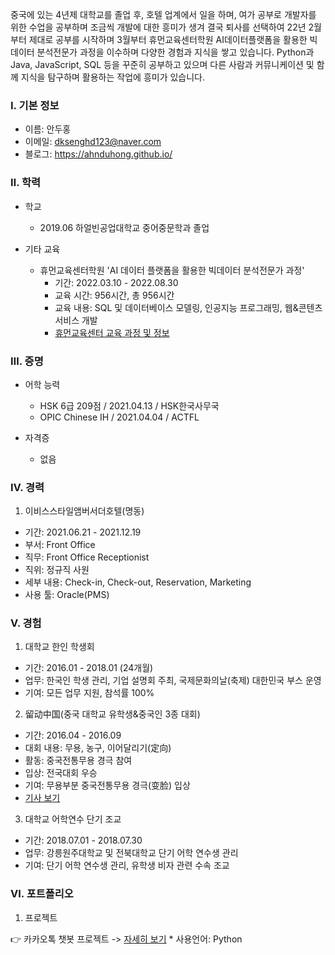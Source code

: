 중국에 있는 4년제 대학교를 졸업 후, 호텔 업계에서 일을 하며, 여가 공부로 개발자를 위한 수업을 공부하며 조금씩 개발에 대한 흥미가 생겨 결국 퇴사를 선택하여 22년 2월부터 제대로 공부를 시작하며 3월부터 휴먼교육센터학원 AI데이터플랫폼을 활용한 빅데이터 분석전문가 과정을 이수하며 다양한 경험과 지식을 쌓고 있습니다. Python과 Java, JavaScript, SQL 등을 꾸준히 공부하고 있으며 다른 사람과 커뮤니케이션 및 함께 지식을 탐구하며 활용하는 작업에 흥미가 있습니다.

### Ⅰ. 기본 정보
* 이름: 안두홍
* 이메일: dksenghd123@naver.com
* 블로그: https://ahnduhong.github.io/

### Ⅱ. 학력
* 학교
  * 2019.06 하얼빈공업대학교 중어중문학과 졸업

* 기타 교육
  * 휴먼교육센터학원 'AI 데이터 플랫폼을 활용한 빅데이터 분석전문가 과정'
    * 기간: 2022.03.10 - 2022.08.30
    * 교육 시간: 956시간, 총 956시간
    * 교육 내용: SQL 및 데이터베이스 모델링, 인공지능 프로그래밍, 웹&콘텐츠서비스 개발
    * [휴먼교육센터 교육 과정 및 정보](https://www.hrd.go.kr/hrdp/co/pcobo/PCOBO0100P.do?tracseId=AIG20210000328592&tracseTme=2&crseTracseSe=C0061&trainstCstmrId=#)

### Ⅲ. 증명
* 어학 능력
  * HSK 6급 209점 / 2021.04.13 / HSK한국사무국
  * OPIC Chinese IH / 2021.04.04 / ACTFL

* 자격증
  * 없음

### Ⅳ. 경력
 1. 이비스스타일앰버서더호텔(명동)
  * 기간: 2021.06.21 - 2021.12.19
  * 부서: Front Office
  * 직무: Front Office Receptionist
  * 직위: 정규직 사원
  * 세부 내용: Check-in, Check-out, Reservation, Marketing
  * 사용 툴: Oracle(PMS)

### Ⅴ. 경험
 1. 대학교 한인 학생회
  * 기간: 2016.01 - 2018.01 (24개월)
  * 업무: 한국인 학생 관리, 기업 설명회 주최, 국제문화의날(축제) 대한민국 부스 운영
  * 기여: 모든 업무 지원, 참석률 100%
 
 2. 留动中国(중국 대학교 유학생&중국인 3종 대회)
  * 기간: 2016.04 - 2016.09
  * 대회 내용: 무용, 농구, 이어달리기(定向)
  * 활동: 중국전통무용 경극 참여
  * 입상: 전국대회 우승
  * 기여: 무용부분 중국전통무용 경극(变脸) 입상
  * [기사 보기](http://sports.sina.com.cn/others/others/2016-09-21/doc-ifxvyqwa3678645.shtml)
 
 3. 대학교 어학연수 단기 조교
  * 기간: 2018.07.01 - 2018.07.30
  * 업무: 강릉원주대학교 및 전북대학교 단기 어학 연수생 관리
  * 기여: 단기 어학 연수생 관리, 유학생 비자 관련 수속 조교
 
 ### Ⅵ. 포트폴리오
  1. 프로젝트
  
   👉 카카오톡 챗봇 프로젝트 -> [자세히 보기](https://github.com/AHNDUHONG/Kakaotalk_Chatbot_Finance)
    * 사용언어: Python
